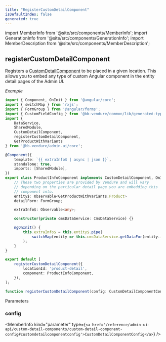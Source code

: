 ```yaml
---
title: "RegisterCustomDetailComponent"
isDefaultIndex: false
generated: true
---
```

<!-- This file was generated from the Vendure source. Do not modify. Instead, re-run the "docs:build" script -->
import MemberInfo from '@site/src/components/MemberInfo';
import GenerationInfo from '@site/src/components/GenerationInfo';
import MemberDescription from '@site/src/components/MemberDescription';


## registerCustomDetailComponent

<GenerationInfo sourceFile="packages/admin-ui/src/lib/core/src/extension/register-custom-detail-component.ts" sourceLine="57" packageName="@bb-vendure/admin-ui" />

Registers a <a href='/reference/admin-ui-api/custom-detail-components/custom-detail-component#customdetailcomponent'>CustomDetailComponent</a> to be placed in a given location. This allows you
to embed any type of custom Angular component in the entity detail pages of the Admin UI.

*Example*

```ts
import { Component, OnInit } from '@angular/core';
import { switchMap } from 'rxjs';
import { FormGroup } from '@angular/forms';
import { CustomFieldConfig } from '@bb-vendure/common/lib/generated-types';
import {
    DataService,
    SharedModule,
    CustomDetailComponent,
    registerCustomDetailComponent,
    GetProductWithVariants
} from '@bb-vendure/admin-ui/core';

@Component({
    template: `{{ extraInfo$ | async | json }}`,
    standalone: true,
    imports: [SharedModule],
})
export class ProductInfoComponent implements CustomDetailComponent, OnInit {
    // These two properties are provided by Vendure and will vary
    // depending on the particular detail page you are embedding this
    // component into.
    entity$: Observable<GetProductWithVariants.Product>
    detailForm: FormGroup;

    extraInfo$: Observable<any>;

    constructor(private cmsDataService: CmsDataService) {}

    ngOnInit() {
        this.extraInfo$ = this.entity$.pipe(
            switchMap(entity => this.cmsDataService.getDataFor(entity.id))
        );
    }
}

export default [
    registerCustomDetailComponent({
        locationId: 'product-detail',
        component: ProductInfoComponent,
    }),
];
```

```ts title="Signature"
function registerCustomDetailComponent(config: CustomDetailComponentConfig): Provider
```
Parameters

### config

<MemberInfo kind="parameter" type={`<a href='/reference/admin-ui-api/custom-detail-components/custom-detail-component-config#customdetailcomponentconfig'>CustomDetailComponentConfig</a>`} />


